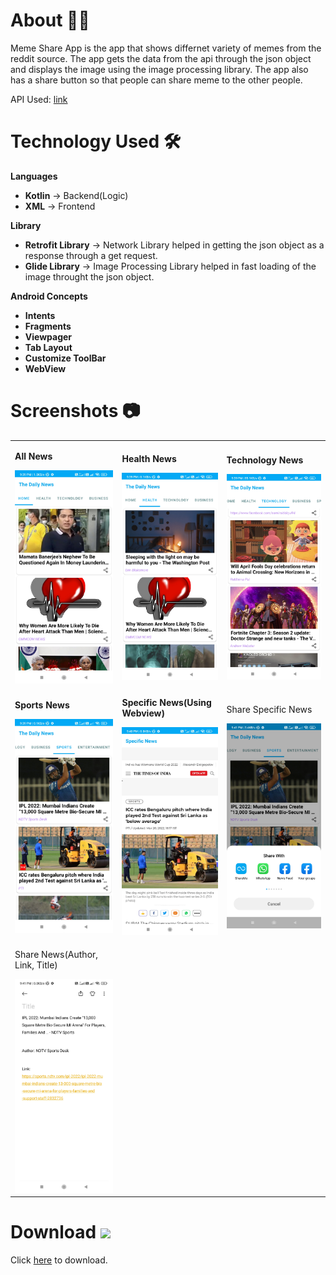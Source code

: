 # About 👩‍💻
Meme Share App is the app that shows differnet variety of memes from the reddit source. The app gets the data from the api through the json object and displays the image using the image processing library. The app also has a share button so that people can share meme to the other people.

API Used: [link](https://meme-api.herokuapp.com/gimme)

# Technology Used 🛠
<p><b>Languages</b></p>
<ul>
  <li><b>Kotlin</b> -> Backend(Logic)</li>
  <li><b>XML</b> -> Frontend</li>
  </ul>
  
  <p><b>Library</b></p>
<ul>
  <li><b>Retrofit Library</b> -> Network Library helped in getting the json object as a response through a get request.</li>
  <li><b>Glide Library</b> -> Image Processing Library helped in fast loading of the image throught the json object.</li>
  </ul>
  
   <p><b>Android Concepts</b></p>
<ul>
  <li><b>Intents</b></li>
  <li><b>Fragments</b></li>
  <li><b>Viewpager</b></li>
  <li><b>Tab Layout</b></li>
  <li><b>Customize ToolBar</b></li>
  <li><b>WebView</b></li>
  </ul>

# Screenshots 📷
<table>
  <tr>
    <td>
      <p><b>All News</b></p>
      <img src="https://github.com/VaibhavShanbhag/The-Daily-News-App/blob/master/assets/AllNews.jpg" width="250">
    </td>
    <td>
      <p><b>Health News</b></p>
      <img src="https://github.com/VaibhavShanbhag/The-Daily-News-App/blob/master/assets/HealthNews.jpg" width="250">
    </td>
    <td>
      <p><b>Technology News</b></p>
      <img src="https://github.com/VaibhavShanbhag/The-Daily-News-App/blob/master/assets/TechNews.jpg" width="250">
    </td>
  </tr>
  <tr>
    <td>
      <p><b>Sports News</b></p>
      <img src="https://github.com/VaibhavShanbhag/The-Daily-News-App/blob/master/assets/SportsNews.jpg" width="250">
    </td>
     <td>
      <p><b>Specific News(Using Webview)</b></p>
      <img src="https://github.com/VaibhavShanbhag/The-Daily-News-App/blob/master/assets/WebviewNews.jpg" width="250">
    </td>
    <td>
      <p>Share Specific News</b></p>
      <img src="https://github.com/VaibhavShanbhag/The-Daily-News-App/blob/master/assets/ShareNews.jpg" width="250">
    </td>
  </tr>
  <tr>
    <td>
      <p>Share News(Author, Link, Title)</b></p>
      <img src="https://github.com/VaibhavShanbhag/The-Daily-News-App/blob/master/assets/ShareNewsLink.jpg" width="250">
    </td>
  </tr>
  </table>
  
# Download <img src="https://cdn.pixabay.com/photo/2016/12/18/13/45/download-1915753_960_720.png" width="30">
Click [here](https://drive.google.com/file/d/1Xh8TMiu2V8UtQKtCJnxqUnPJ5PXjwle1/view?usp=sharing) to download.
